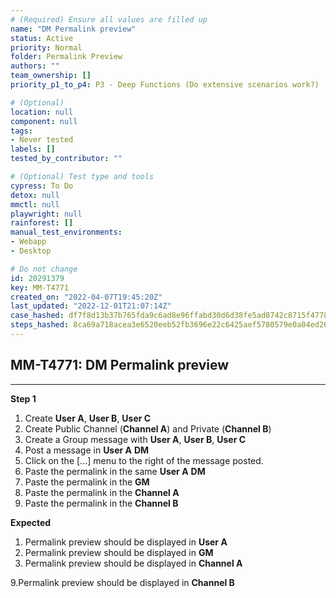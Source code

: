 ```yaml
---
# (Required) Ensure all values are filled up
name: "DM Permalink preview"
status: Active
priority: Normal
folder: Permalink Preview
authors: ""
team_ownership: []
priority_p1_to_p4: P3 - Deep Functions (Do extensive scenarios work?)

# (Optional)
location: null
component: null
tags: 
- Never tested
labels: []
tested_by_contributor: ""

# (Optional) Test type and tools
cypress: To Do
detox: null
mmctl: null
playwright: null
rainforest: []
manual_test_environments: 
- Webapp
- Desktop

# Do not change
id: 20291379
key: MM-T4771
created_on: "2022-04-07T19:45:20Z"
last_updated: "2022-12-01T21:07:14Z"
case_hashed: df7f8d13b37b765fda9c6ad8e96ffabd30d6d38fe5ad8742c8715f477846a20193f0ed83a594acda7a0e1d2519311e10
steps_hashed: 8ca69a718acea3e6520eeb52fb3696e22c6425aef5780579e0a04ed262d8e40f4ba1afee8a4e30305f3e7b3c4e69aba8
---
```


<!-- (Auto-generated) Based on frontmatter's "key" and "name" -->

## MM-T4771: DM Permalink preview

---

**Step 1**

1. Create **User A**, **User B**, **User C**
2. Create Public Channel (**Channel A**) and Private (**Channel B**)
3. Create a Group message with **User A**, **User B**, **User C**
4. Post a message in **User A** **DM**
5. Click on the \[...] menu to the right of the message posted.
6. Paste the permalink in the same **User A** **DM**
7. Paste the permalink in the **GM**
8. Paste the permalink in the **Channel A**
9. Paste the permalink in the **Channel B**

**Expected**

1. Permalink preview should be displayed in **User A**
2. Permalink preview should be displayed in **GM**
3. Permalink preview should be displayed in **Channel A**

9.Permalink preview should be displayed in **Channel B**
